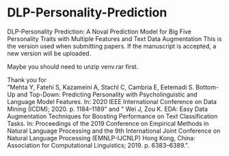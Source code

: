 # DLP-Personality-Prediction
DLP-Personality Prediction: A Noval Prediction Model for Big Five Personality Traits with Multiple Features and Text Data Augmentation
This is the version used when submitting papers. If the manuscript is accepted, a new version will be uploaded.

Maybe you should need to unzip venv.rar first.

Thank you for  
"Mehta Y, Fatehi S, Kazameini A, Stachl C, Cambria E, Eetemadi S. Bottom-Up and Top-Down: Predicting Personality
with Psycholinguistic and Language Model Features. In: 2020 IEEE International Conference on Data Mining (ICDM);
2020. p. 1184–1189" 
and
" Wei J, Zou K. EDA: Easy Data Augmentation Techniques for Boosting Performance on Text Classification Tasks. In:
Proceedings of the 2019 Conference on Empirical Methods in Natural Language Processing and the 9th International
Joint Conference on Natural Language Processing (EMNLP-IJCNLP) Hong Kong, China: Association for Computational
Linguistics; 2019. p. 6383–6389.".
